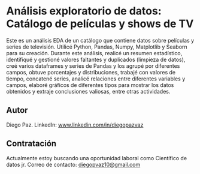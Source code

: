 # Análisis exploratorio de datos: Catálogo de películas y shows de TV
Este es un análisis EDA de un catálogo que contiene datos sobre películas y series de televisión. Utilicé Python, Pandas, Numpy, Matplotlib y Seaborn para su creación. Durante este análisis, realicé un resumen estadístico, identifiqué y gestioné valores faltantes y duplicados (limpieza de datos), creé varios dataframes y series de Pandas y los agrupé por diferentes campos, obtuve porcentajes y distribuciones, trabajé con valores de tiempo, concatené series, analicé relaciones entre diferentes variables y campos, elaboré gráficos de diferentes tipos para mostrar los datos obtenidos y extraje conclusiones valiosas, entre otras actividades.

## Autor
Diego Paz. LinkedIn: www.linkedin.com/in/diegopazvaz

## Contratación
Actualmente estoy buscando una oportunidad laboral como Científico de datos jr.
Correo de contacto: diegopvaz10@gmail.com
